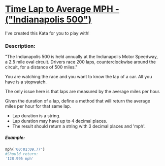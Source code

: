 # [Time Lap to Average MPH - ("Indianapolis 500")](http://www.codewars.com/kata/56b89b9b33dbe53e82000df8)

I've created this Kata for you to play with!


### Description:

"The Indianapolis 500 is held annually at the Indianapolis Motor Speedway, a 2.5 mile oval circuit. Drivers race 200 laps, counterclockwise around the circuit, for a distance of 500 miles."

You are watching the race and you want to know the lap of a car. All you have is a stopwatch.

The only issue here is that laps are measured by the average miles per hour.

Given the duration of a lap, define a method that will return the average miles per hour for that same lap.

* Lap duration is a string.
* Lap duration may have up to 4 decimal places.
* The result should return a string with 3 decimal places and 'mph'.

##### Example:
```ruby
mph('00:01:09.77')
#Should return:
'128.995 mph'
```